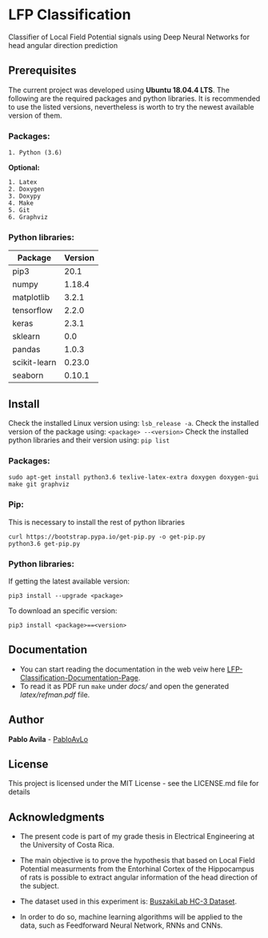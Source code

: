 # LFP Classification
Classifier of Local Field Potential signals using Deep Neural Networks for head angular direction prediction 

## Prerequisites
The current project was developed using **Ubuntu 18.04.4 LTS**.
The following are the required packages and python libraries.
It is recommended to use the listed versions, nevertheless is worth to try the newest available version of them.

### Packages:
```
1. Python (3.6) 
```

**Optional:**
```
1. Latex
2. Doxygen
3. Doxypy
4. Make
5. Git
6. Graphviz
```

### Python libraries:
Package | Version
------- | --------
pip3 | 20.1
numpy | 1.18.4
matplotlib | 3.2.1 
tensorflow | 2.2.0
keras | 2.3.1
sklearn | 0.0
pandas | 1.0.3
scikit-learn | 0.23.0
seaborn | 0.10.1


## Install

Check the installed Linux version using: `lsb_release -a`.
Check the installed version of the package using: `<package> --<version>`
Check the installed python libraries and their version using: `pip list`

### Packages:
```
sudo apt-get install python3.6 texlive-latex-extra doxygen doxygen-gui make git graphviz
```

### Pip:

This is necessary to install the rest of python libraries

```
curl https://bootstrap.pypa.io/get-pip.py -o get-pip.py
python3.6 get-pip.py
```

### Python libraries:

If getting the latest available version:
```
pip3 install --upgrade <package>
```

To download an specific version:
```
pip3 install <package>==<version>
```
 
## Documentation 
 - You can start reading the documentation in the web veiw here [LFP-Classification-Documentation-Page](https://pabloavlo.github.io/LFP-Classification/html/index.html).
 - To read it as PDF run ```make``` under *docs/* and open the generated *latex/refman.pdf* file. 

## Author
**Pablo Avila** - [PabloAvLo](https://github.com/PabloAvLo)

## License
This project is licensed under the MIT License - see the LICENSE.md file for details

## Acknowledgments

* The present code is part of my grade thesis in Electrical Engineering at the University of Costa Rica.

* The main objective is to prove the hypothesis that based on Local Field Potential measurments from the Entorhinal Cortex of the Hippocampus of rats is possible to extract angular information of the head direction of the subject. 

* The dataset used in this experiment is: [BuszakiLab HC-3 Dataset](https://crcns.org/data-sets/hc/hc-3/about-hc-3/?searchterm=LFP).

* In order to do so, machine learning algorithms will be applied to the data, such as Feedforward Neural Network, RNNs and CNNs.
